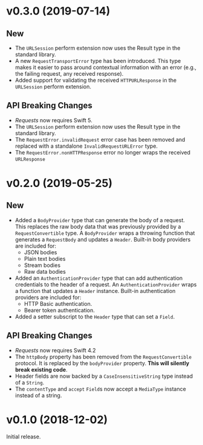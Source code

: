 # v0.3.0 (2019-07-14)

## New

- The `URLSession` perform extension now uses the Result type in the standard
  library.
- A new `RequestTransportError` type has been introduced. This type makes it
  easier to pass around contextual information with an error (e.g., the failing
  request, any received response).
- Added support for validating the received `HTTPURLResponse` in the
  `URLSession` perform extension.

## API Breaking Changes

- _Requests_ now requires Swift 5.
- The `URLSession` perform extension now uses the Result type in the standard
  library.
- The `RequestError.invalidRequest` error case has been removed and replaced
  with a standalone `InvalidRequestURLError` type.
- The `RequestError.nonHTTPResponse` error no longer wraps the received `URLResponse`

# v0.2.0 (2019-05-25)

## New

- Added a `BodyProvider` type that can generate the body of a request. This
  replaces the raw body data that was previously provided by a
  `RequestConvertible` type. A `BodyProvider` wraps a throwing function that
  generates a `RequestBody` and updates a `Header`. Built-in body providers are
  included for:
  + JSON bodies
  + Plain text bodies
  + Stream bodies
  + Raw data bodies
- Added an `AuthenticationProvider` type that can add authentication credentials
  to the header of a request. An `AuthenticationProvider` wraps a function that
  updates a `Header` instance. Built-in authentication providers are included
  for:
  + HTTP Basic authentication.
  + Bearer token authentication.
- Added a setter subscript to the `Header` type that can set a `Field`.

## API Breaking Changes

- _Requests_ now requires Swift 4.2
- The `httpBody` property has been removed from the `RequestConvertible`
  protocol. It is replaced by the `bodyProvider` property. **This will silently
  break existing code**.
- Header fields are now backed by a `CaseInsensitiveString` type instead of a
  `String`.
- The `contentType` and `accept` `Field`s now accept a `MediaType` instance
  instead of a string.

# v0.1.0 (2018-12-02)

Initial release.
